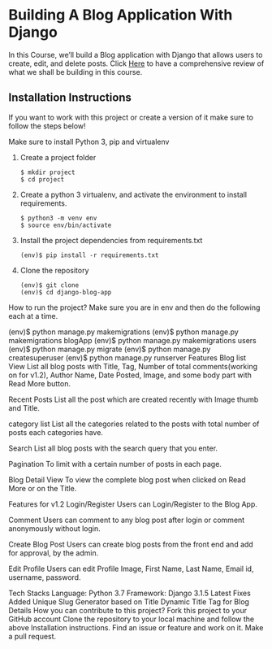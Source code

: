 
# Building A Blog Application With Django
<p>In this Course, we’ll build a Blog application with Django that allows users to create, edit, and delete posts. Click <a href="https://djangocentral.com/building-a-blog-application-with-django/" target="_blank">Here</a> to have a comprehensive review of what we shall be building in this course.</p>

## Installation Instructions
<p>If you want to work with this project or create a version of it make sure to follow the steps below!</p>

<p>Make sure to install Python 3, pip and virtualenv</p>

<ol> 
  <li> Create a project folder </li>

    $ mkdir project
    $ cd project
<li> Create a python 3 virtualenv, and activate the environment to install requirements.</li>

    $ python3 -m venv env
    $ source env/bin/activate
<li> Install the project dependencies from requirements.txt </li>

    (env)$ pip install -r requirements.txt
<li> Clone the repository</li>

    (env)$ git clone 
    (env)$ cd django-blog-app
</ol
You have now successfully set up the project on your environment.

How to run the project?
Make sure you are in env and then do the following each at a time.

(env)$ python manage.py makemigrations
(env)$ python manage.py makemigrations blogApp
(env)$ python manage.py makemigrations users
(env)$ python manage.py migrate
(env)$ python manage.py createsuperuser
(env)$ python manage.py runserver
Features
Blog list View
List all blog posts with Title, Tag, Number of total comments(working on for v1.2), Author Name, Date Posted, Image, and some body part with Read More button.

Recent Posts
List all the post which are created recently with Image thumb and Title.

category list
List all the categories related to the posts with total number of posts each categories have.

Search
List all blog posts with the search query that you enter.

Pagination
To limit with a certain number of posts in each page.

Blog Detail View
To view the complete blog post when clicked on Read More or on the Title.

Features for v1.2
Login/Register
Users can Login/Register to the Blog App.

Comment
Users can comment to any blog post after login or comment anonymously without login.

Create Blog Post
Users can create blog posts from the front end and add for approval, by the admin.

Edit Profile
Users can edit Profile Image, First Name, Last Name, Email id, username, password.

Tech Stacks
Language: Python 3.7
Framework: Django 3.1.5
Latest Fixes
Added Unique Slug Generator based on Title
Dynamic Title Tag for Blog Details
How you can contribute to this project?
Fork this project to your GitHub account
Clone the repository to your local machine and follow the above Installation instructions.
Find an issue or feature and work on it.
Make a pull request.



